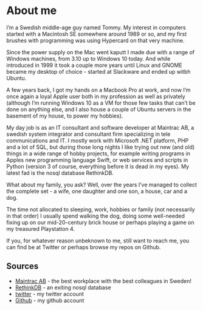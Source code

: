 # About me

I’m a Swedish middle-age guy named Tommy. My interest in computers started with a Macintosh SE somewhere around 1989 or so, and my first brushes with programming was using Hypercard on that very machine.

Since the power supply on the Mac went kaputt I made due with a range of Windows machines, from 3.10 up to Windows 10 today. And while introduced in 1999 it took a couple more years until Linux and GNOME became my desktop of choice - started at Slackware and ended up  witbh Ubuntu.

A few years back, I got my hands on a Macbook Pro at work, and now I’m once again a loyal Apple user both in my profession as well as privately (although I’m running Windows 10 as a VM for those few tasks that can’t be done on anything else, and I also house a couple of Ubuntu servers in the basement of my house, to power my hobbies).

My day job is as an IT consultant and software developer at Maintrac AB, a swedish system integrator and consultant firm specializing in tele communications and IT. I mostly work with Microsoft .NET platform, PHP and a lot of SQL, but during those long nights I like trying out new (and old) things in a wide range of hobby projects, for example writing programs in Apples new programming language Swift, or web services and scripts in Python (version 3 of course, everything before it is dead in my eyes). My latest fad is the nosql database RethinkDB.

What about my family, you ask? Well, over the years I’ve managed to collect the complete set - a wife, one daughter and one son, a house, car and a dog.

The time not allocated to sleeping, work, hobbies or family (not necessarily in that order) I usually spend walking the dog, doing some well-needed fixing up on our mid-20-century brick house or perhaps playing a game on my treasured Playstation 4.

If you, for whatever reason unbeknown to me, still want to reach me, you can find be at Twitter or perhaps browse my repos on Github.

## Sources

  * [Maintrac AB](http://www.maintrac.se) - the best workplace with the best colleagues in Sweden!
  * [RethinkDB](https://www.rethinkdb.com) - an exiting nosql database
  * [twitter](https://twitter.com/d3m0m) - my twitter account
  * [Github](https://github.com/demom) - my github account

